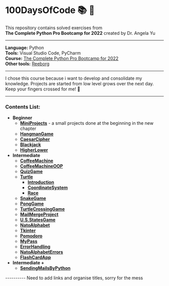 # 100DaysOfCode :books: :raising_hand:
This repository contains solved exercises from  
__The Complete Python Pro Bootcamp for 2022__ created by Dr. Angela Yu
***  
__Language:__ Python  
__Tools:__ Visual Studio Code, PyCharm     
__Course:__ [The Complete Python Pro Bootcamp for 2022](https://www.udemy.com/course/100-days-of-code/)   
__Other tools:__ [Reeborg](https://reeborg.ca/index_en.html)
***
I chose this course because i want to develop and consolidate my knowledge. Projects are started from low level grows over the next day. Keep your fingers crossed for me! :crossed_fingers:	
***
### Contents List:
* __Beginner__
  * [__MiniProjects__]() - a small projects done at the beginning in the new chapter
  * [__HangmanGame__]()
  * [__CaesarCipher__]()
  * [__Blackjack__]()
  * [__HigherLower__]()
* __Intermediate__
  * [__CoffeeMachine__]()
  * [__CoffeeMachineOOP__]()
  * [__QuizGame__]()
  * [__Turtle__]()
    * [__Introduction__]()
    * [__CoordinateSystem__]()
    * [__Race__]()
  * [__SnakeGame__]()
  * [__PongGame__]()
  * [__TurtleCrossingGame__]()
  * [__MailMergeProject__]()
  * [__U.S.StatesGame__]()
  * [__NatoAlphabet__]()
  * [__Tkinter__]()
  * [__Pomodoro__]()
  * [__MyPass__]()
  * [__ErrorHandling__]()
  * [__NatoAlphabetErrors__]()
  * [__FlashCardApp__]()
* __Intermediate +__
  * [__SendingMailsByPython__]()


---------- Need to add links and organise titles, sorry for the mess
